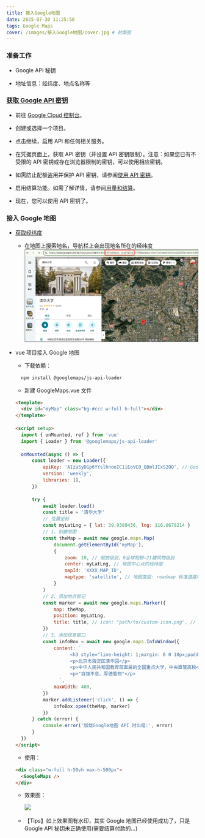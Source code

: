 ```yaml
---
title: 接入Google地图
date: 2025-07-30 11:25:50
tags: Google Maps
cover: /images/接入Google地图/cover.jpg # 封面图
---
```


### 准备工作

- Google API 秘钥

- 地址信息：经纬度、地点名称等

### [获取 Google API 密钥](https://developers.google.com/maps/documentation/javascript/add-google-map-wc-tut?hl=zh-cn#key)

- 前往 [Google Cloud 控制台](https://console.cloud.google.com/projectselector2/google/maps-apis/overview)。

- 创建或选择一个项目。

- 点击继续，启用 API 和任何相关服务。

- 在凭据页面上，获取 API 密钥（并设置 API 密钥限制）。注意：如果您已有不受限的 API 密钥或存在浏览器限制的密钥，可以使用相应密钥。

- 如需防止配额盗用并保护 API 密钥，请参阅[使用 API 密钥](https://cloud.google.com/docs/authentication/api-keys?hl=zh-cn)。

- 启用结算功能。如需了解详情，请参阅[用量和结算](https://developers.google.com/maps/documentation/javascript/usage-and-billing?hl=zh-cn&utm_source=devtools&utm_campaign=stable)。

- 现在，您可以使用 API 密钥了。

### 接入 Google 地图

- [获取经纬度](https://www.google.com.hk/maps)

  - 在地图上搜索地名，导航栏上会出现地名所在的经纬度
    ![](/images/接入Google地图/latlng.png)

- vue 项目接入 Google 地图

  - 下载依赖：

  ```bash
    npm install @googlemaps/js-api-loader
  ```

  - 新建 GoogleMaps.vue 文件

  ```html
  <template>
  	<div id="myMap" class="bg-#ccc w-full h-full"></div>
  </template>

  <script setup>
  	import { onMounted, ref } from 'vue'
  	import { Loader } from '@googlemaps/js-api-loader'

  	onMounted(async () => {
  		const loader = new Loader({
  			apiKey: 'AIzaSyDGp6YYslhnooIC1iEoVC0_QBmlJIxS2OQ', // Google Maps API 密钥
  			version: 'weekly',
  			libraries: [],
  		})

  		try {
  			await loader.load()
  			const title = '清华大学'
  			// 位置坐标
  			const myLatLng = { lat: 39.9389436, lng: 116.0678214 }
  			// 1、创建地图
  			const theMap = await new google.maps.Map(
  				document.getElementById('myMap'),
  				{
  					zoom: 10, // 缩放级别，0全球视野—21建筑物级别
  					center: myLatLng, // 地图中心点的经纬度
  					mapId: 'XXXX_MAP_ID',
  					maptype: 'satellite', // 地图类型: roadmap 标准道路地图、satellite 卫星图、terrain 地形图、hybrid混合图(卫星图像+道路标签)
  				}
  			)
  			// 2、添加地点标记
  			const marker = await new google.maps.Marker({
  				map: theMap,
  				position: myLatLng,
  				title: title, // icon: "path/to/custom-icon.png", // 可选自定义图标
  			})
  			// 3、添加信息窗口
  			const infoBox = await new google.maps.InfoWindow({
  				content: `
                      <h3 style="line-height: 1;margin: 0 0 10px;padding: 0;">清华大学</h3>
                      <p>北京市海淀区清华园</p>
                      <p>中华人民共和国教育部直属的全国重点大学，中央直管高校</p>
                      <p>"自强不息、厚德载物"</p>
                  `,
  				maxWidth: 400,
  			})
  			marker.addListener('click', () => {
  				infoBox.open(theMap, marker)
  			})
  		} catch (error) {
  			console.error('加载Google地图 API 时出错:', error)
  		}
  	})
  </script>
  ```

  - 使用：

  ```html
  <div class="w-full h-50vh max-h-500px">
  	<GoogleMaps />
  </div>
  ```

  - 效果图：

    ![](/images/接入Google地图/maps.png)

  - 【Tips】如上效果图有水印，其实 Google 地图已经使用成功了，只是 Google API 秘钥未正确使用(需要结算付款的...)
